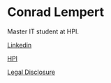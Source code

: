 # Conrad Lempert

Master IT student at HPI.

[Linkedin](https://www.linkedin.com/in/conrad-lempert-1bb778137/)

[HPI](https://www.hpi.de)

[Legal Disclosure](https://conradlempert.github.io/legal_disclosure)
